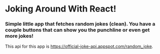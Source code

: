 # Joking Around With React!

### Simple little app that fetches random jokes (clean). You have a couple buttons that can show you the punchline or even get more jokes!

This api for this app is https://official-joke-api.appspot.com/random_joke.
